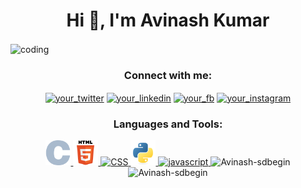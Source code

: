 <h1 align="center">Hi 👋, I'm Avinash Kumar</h1>
<img align="center" alt="coding" width="300" src="https://user-images.githubusercontent.com/74038190/212750147-854a394f-fee9-4080-9770-78a4b7ece53f.gif">

<h3 align="center">Connect with me:</h3>
<p align="center">
<a href="https://twitter.com/your_twitter" target="blank"><img align="center" src="https://raw.githubusercontent.com/rahuldkjain/github-profile-readme-generator/master/src/images/icons/Social/twitter.svg" alt="your_twitter" height="30" width="40" /></a>
<a href="https://linkedin.com/in/your_linkedin" target="blank"><img align="center" src="https://www.linkedin.com/in/avinash-kumar-32" alt="your_linkedin" height="30" width="40" /></a>
<a href="https://fb.com/your_fb" target="blank"><img align="center" src="https://www.facebook.com/profile.php?id=61581108295204" alt="your_fb" height="30" width="40" /></a>
<a href="https://instagram.com/your_instagram" target="blank"><img align="center" src="https://www.instagram.com/stories/harsh__iiitranchi/?hl=en" alt="your_instagram" height="30" width="40" /></a>
</p>

<h3 align="center">Languages and Tools: </h3>
<p align="center"> 
<a href="https://www.cprogramming.com/" target="_blank" rel="noreferrer"> <img src="https://raw.githubusercontent.com/devicons/devicon/master/icons/c/c-original.svg" alt="c" width="40" height="40"/> </a> 
<a href="https://www.w3.org/html/" target="_blank" rel="noreferrer"> <img src="https://raw.githubusercontent.com/devicons/devicon/master/icons/html5/html5-original-wordmark.svg" alt="html5" width="40" height="40"/> </a> 
<a href="https://en.wikipedia.org/wiki/CSS" target="_blank" rel="noreferrer"> <img src="https://www.w3schools.com/whatis/img_css.jpg" alt="CSS" width="40" height="40"/> </a>
<a href="https://www.python.org" target="_blank" rel="noreferrer"> <img src="https://raw.githubusercontent.com/devicons/devicon/master/icons/python/python-original.svg" alt="python" width="40" height="40"/> </a> 
<a href="https://www.learn-js.org/" target="_blank" rel="noreferrer"> <img src="https://upload.wikimedia.org/wikipedia/commons/9/99/Unofficial_JavaScript_logo_2.svg" alt="javascript" width="40" height="40"/> </a> 


<img align="" src="https://github-readme-stats.vercel.app/api?username=Avinash-sdbegin&show_icons=true&locale=en" alt="Avinash-sdbegin" height="200px" width="300px"/>
<img align="" src="https://github-readme-streak-stats.herokuapp.com/?user=Avinash-sdbegin&" alt="Avinash-sdbegin" height="200px" width="300px"/>


